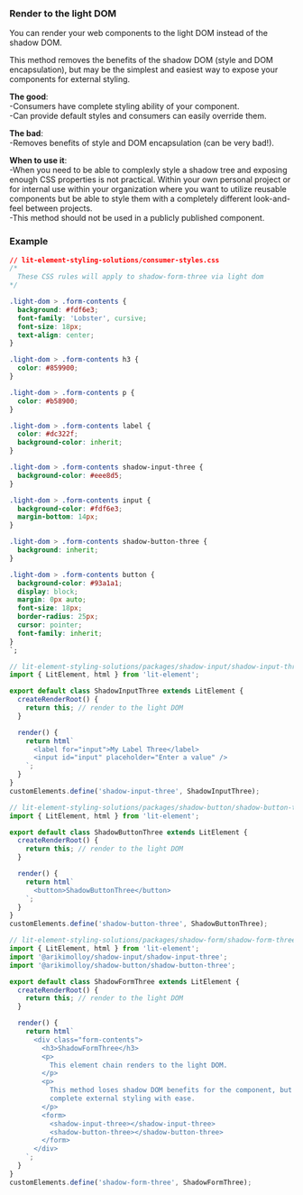 ### Render to the light DOM

You can render your web components to the light DOM instead of the shadow DOM.

This method removes the benefits of the shadow DOM (style and DOM encapsulation), but may be the simplest and easiest way to expose your components for external styling.

**The good**:  
-Consumers have complete styling ability of your component.  
-Can provide default styles and consumers can easily override them.

**The bad**:  
-Removes benefits of style and DOM encapsulation (can be very bad!).

**When to use it**:  
-When you need to be able to complexly style a shadow tree and exposing enough CSS properties is not practical. Within your own personal project or for internal use within your organization where you want to utilize reusable components but be able to style them with a completely different look-and-feel between projects.  
-This method should not be used in a publicly published component.

### Example

```css
// lit-element-styling-solutions/consumer-styles.css
/*
  These CSS rules will apply to shadow-form-three via light dom
*/

.light-dom > .form-contents {
  background: #fdf6e3;
  font-family: 'Lobster', cursive;
  font-size: 18px;
  text-align: center;
}

.light-dom > .form-contents h3 {
  color: #859900;
}

.light-dom > .form-contents p {
  color: #b58900;
}

.light-dom > .form-contents label {
  color: #dc322f;
  background-color: inherit;
}

.light-dom > .form-contents shadow-input-three {
  background-color: #eee8d5;
}

.light-dom > .form-contents input {
  background-color: #fdf6e3;
  margin-bottom: 14px;
}

.light-dom > .form-contents shadow-button-three {
  background: inherit;
}

.light-dom > .form-contents button {
  background-color: #93a1a1;
  display: block;
  margin: 0px auto;
  font-size: 18px;
  border-radius: 25px;
  cursor: pointer;
  font-family: inherit;
}
`;
```

```js
// lit-element-styling-solutions/packages/shadow-input/shadow-input-three.js
import { LitElement, html } from 'lit-element';

export default class ShadowInputThree extends LitElement {
  createRenderRoot() {
    return this; // render to the light DOM
  }

  render() {
    return html`
      <label for="input">My Label Three</label>
      <input id="input" placeholder="Enter a value" />
    `;
  }
}
customElements.define('shadow-input-three', ShadowInputThree);
```

```js
// lit-element-styling-solutions/packages/shadow-button/shadow-button-three.js
import { LitElement, html } from 'lit-element';

export default class ShadowButtonThree extends LitElement {
  createRenderRoot() {
    return this; // render to the light DOM
  }

  render() {
    return html`
      <button>ShadowButtonThree</button>
    `;
  }
}
customElements.define('shadow-button-three', ShadowButtonThree);
```

```js
// lit-element-styling-solutions/packages/shadow-form/shadow-form-three.js
import { LitElement, html } from 'lit-element';
import '@arikimolloy/shadow-input/shadow-input-three';
import '@arikimolloy/shadow-button/shadow-button-three';

export default class ShadowFormThree extends LitElement {
  createRenderRoot() {
    return this; // render to the light DOM
  }

  render() {
    return html`
      <div class="form-contents">
        <h3>ShadowFormThree</h3>
        <p>
          This element chain renders to the light DOM.
        </p>
        <p>
          This method loses shadow DOM benefits for the component, but allows
          complete external styling with ease.
        </p>
        <form>
          <shadow-input-three></shadow-input-three>
          <shadow-button-three></shadow-button-three>
        </form>
      </div>
    `;
  }
}
customElements.define('shadow-form-three', ShadowFormThree);
```
